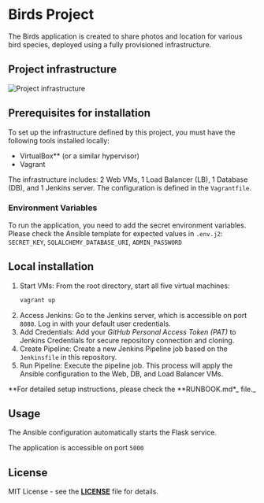 # Birds Project

The Birds application is created to share photos and location for various bird species, deployed using a fully provisioned infrastructure.

## Project infrastructure

![Project infrastructure](diagrams/oreo_arch_clean.png)

## Prerequisites for installation

To set up the infrastructure defined by this project, you must have the following tools installed locally:

- VirtualBox\*\* (or a similar hypervisor)
- Vagrant

The infrastructure includes: 2 Web VMs, 1 Load Balancer (LB), 1 Database (DB), and 1 Jenkins server. The configuration is defined in the `Vagrantfile`.

### Environment Variables

To run the application, you need to add the secret environment variables. Please check the Ansible template for expected values in `.env.j2`: `SECRET_KEY`, `SQLALCHEMY_DATABASE_URI`, `ADMIN_PASSWORD`

## Local installation

1.  Start VMs: From the root directory, start all five virtual machines:
    ```bash
    vagrant up
    ```
2.  Access Jenkins: Go to the Jenkins server, which is accessible on port `8080`. Log in with your default user credentials.
3.  Add Credentials: Add your _GitHub Personal Access Token (PAT)_ to Jenkins Credentials for secure repository connection and cloning.
4.  Create Pipeline: Create a new Jenkins Pipeline job based on the `Jenkinsfile` in this repository.
5.  Run Pipeline: Execute the pipeline job. This process will apply the Ansible configuration to the Web, DB, and Load Balancer VMs.

**For detailed setup instructions, please check the **RUNBOOK.md\*_ file._

## Usage

The Ansible configuration automatically starts the Flask service.

The application is accessible on port `5000`

## License

MIT License - see the **[LICENSE](LICENSE)** file for details.
